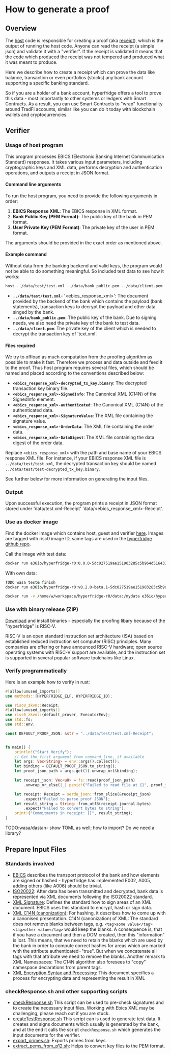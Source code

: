 # How to generate a proof

## Overview

The [host][host] code is responsible for creating a proof (aka [receipt][receipt]), which
is the output of running the host code. Anyone can read the receipt (a simple json) and
validate it with a "verifier". If the receipt is validated it means that the code which
produced the receipt was not tempered and produced what it was meant to produce.

Here we describe how to create a receipt which can prove the data like balance, transaction or
even portfolios (stocks) any bank account supporting a specific banking standard.

So if you are a holder of a bank account, hyperfridge offers a tool to prove this data - most
importantly to other systems or ledgers with Smart Contracts. As a result, you can
use Smart Contracts to "wrap" functionality around TradFi accounts, similar like you can
do it today with blockchain wallets and cryptocurrencies.


## Verifier

### Usage of host program

This program processes EBICS (Electronic Banking Internet Communication Standard) responses.
It takes various input parameters, including cryptographic keys and XML data, performs
decryption and authentication operations, and outputs a receipt in JSON format.


#### Command line arguments

To run the host program, you need to provide the following arguments in order:

1. **EBICS Response XML**: The EBICS response in XML format.
2. **Bank Public Key (PEM Format)**: The public key of the bank in PEM format.
3. **User Private Key (PEM Format)**: The private key of the user in PEM format.


The arguments should be provided in the exact order as mentioned above.

#### Example command

Without data from the banking backend and valid keys, the program would not be able to
do something meaningful. So included test data to see how it works:  

```bash
host ../data/test/test.xml ../data/bank_public.pem ../data/client.pem
```

- **`../data/test/test.xml`**- '<ebics_response_xml>': The document provided by the backend of the bank which contains the payload
(bank statements), transaction keys to decrypt the payload and other data singed by the bank.
- **`../data/bank_public.pem`**: The public key of the bank. Due to signing needs, we also need the
private key of the bank to test data.
- **`../data/client.pem`**: The private key of the client which is needed to decrypt the transaction
key of 'text.xml'.

#### Files required

We try to offload as much computation from the proofing algorithm as possible to make it fast.
Therefore we process and data outside and feed it to the proof. Thus host program requires several
files, which should be named and placed according to the conventions described below:

- **`<ebics_response_xml>-decrypted_tx_key.binary`**: The decrypted transaction key binary file.
- **`<ebics_response_xml>-SignedInfo`**: The Canonical XML (C14N) of the SignedInfo element.
- **`<ebics_response_xml>-authenticated`**: The Canonical XML (C14N) of the authenticated data.
- **`<ebics_response_xml>-SignatureValue`**: The XML file containing the signature value.
- **`<ebics_response_xml>-OrderData`**: The XML file containing the order data.
- **`<ebics_response_xml>-DataDigest`**: The XML file containing the data digest of the order data.

Replace `<ebics_response_xml>` with the path and base name of your EBICS response XML file. For instance,
if your EBICS response XML file is `../data/test/test.xml`, the decrypted transaction key should be
named `../data/test/test-decrypted_tx_key.binary`.

See further below for more information on generating the input files.

### Output

Upon successful execution, the program prints a receipt in JSON format stored under 'data/test.xml-Receipt'
'data/<ebics_response_xml>-Receipt'.

### Use as docker image

Find the docker image which contains host, guest and verifier [here][hf-dockerhub].
Images are tagged with risc0 image ID, same tags are used in the [hyperfridge github repo][hf-github].

Call the image with test data:

```bash
docker run e36io/hyperfridge-r0:0.0.0-5dc027519ae151903285c5b964d51643193131426f131c16cff31a8e7bd56c05
```

With own data:

```bash
TODO wasa test& finish
docker run e36io/hyperfridge-r0:v0.2.0-beta.1-5dc027519ae151903285c5b964d51643193131426f131c16cff31a8e7bd56c05 /data/test/test.xml-Receipt

docker run -v /home/w/workspace/hyperfridge-r0/data:/mydata e36io/hyperfridge-r0:5dc027519ae151903285c5b964d51643193131426f131c16cff31a8e7bd56c05 /data2/test/test.xml
```

### Use with binary release (ZIP)

[Download][hf-github] and install binaries - especially the proofing libary because of the "hyperfridge" is RISC-V.

RISC-V is an open standard instruction set architecture (ISA) based on established reduced instruction set computer (RISC) principles.
Many companies are offering or have announced RISC-V hardware; open source operating systems with RISC-V support are available,
and the instruction set is supported in several popular software toolchains like Linux.


### Verify programmatically

Here is an example how to verify in rust:

```rust
#[allow(unused_imports)]
use methods::{HYPERFRIDGE_ELF, HYPERFRIDGE_ID};

use risc0_zkvm::Receipt;
#[allow(unused_imports)]
use risc0_zkvm::{default_prover, ExecutorEnv};
use std::fs;
use std::env;

const DEFAULT_PROOF_JSON: &str = "../data/test/test.xml-Receipt";


fn main() {
    println!("Start Verify");
    // Get the first argument from command line, if available
    let args: Vec<String> = env::args().collect();
    let binding = DEFAULT_PROOF_JSON.to_string();
    let proof_json_path = args.get(1).unwrap_or(&binding);

    let receipt_json: Vec<u8> = fs::read(proof_json_path)
        .unwrap_or_else(|_| panic!("Failed to read file at {}", proof_json_path));

    let receipt: Receipt = serde_json::from_slice(&receipt_json)
        .expect("Failed to parse proof JSON");
    let result_string = String::from_utf8(receipt.journal.bytes)
        .expect("Failed to convert bytes to string");
    print!("Commitments in receipt: {}", result_string);
}
```

TODO:wasa/dastan- show TOML as well; how to import? Do we need a library?

## Prepare Input Files

### Standards involved

- [EBICS](http://www.ebics.org) describes the transport protocol of the bank and how elements are signed or hashed - hyperfridge has
implemented E002, A005, adding others (like A006) should be trivial. 
- [ISO20022](https://www.iso20022.org/): After data has been transmitted and decrypted,
bank data is represented via XML documents following the ISO20022 standard.
- [XML Signature](http://www.w3.org/2000/09/xmldsig#): Defines the standard how to sign areas of an XML document. EBICS uses this 
standard to encrypt, hash or sign data.
- [XML C14N (canonization)](http://www.w3.org/TR/2001/REC-xml-c14n-20010315):
For hashing, it describes how to come up with a canonised presentation. C14N (canonization) of XML:
The standard does not remove blanks between tags, e.g.
`<tag>some value</tag>   <tag>other value</tag>` would keep the blanks. A consequence is,
that if you have a document and then a DOM created, then this "information" is lost.
This means, that we need to retain the blanks which are used by the bank in order to
compute correct hashes for areas which are marked with the attribute authenticated="true".
But when we concatenate all tags with that attribute we need to remove the blanks.
Another remark to XML Namespaces: The C14N algorithm also foresees to "copy" namespace declarations from
parent tags.
- [XML Encryption Syntax and Processing](http://www.w3.org/2001/04/xmlenc#sha256):
This document specifies a process for encrypting data and representing the result in XML

### checkResponse.sh and other supporting scripts

- [checkResponse.sh](../data/checkResponse.sh) This script can be used to pre-check signatures and to create the necessary
input files. Working with Ebics XML may be challenging, please reach out if you are stuck.
- [createTestResponse.sh](../data/createTestResponse.sh) This script can is used to generate test data. It creates and
signs documents which usually is generated by the bank, and at the end it calls the script `checkResponse.sh` which
generates the input documents for the verifier.
- [export_primes.sh](../data/export_primes.sh): Exports primes from keys.
- [extract_pems_from_p12.sh](../data/extract_pems_from_p12.sh): Helps to convert key files to the PEM format.

[host]: https://dev.risczero.com/api/zkvm/developer-guide/host-code-101
[receipt]: https://dev.risczero.com/api/zkvm/developer-guide/receipts
[hf-dockerhub]: https://hub.docker.com/repository/docker/e36io/hyperfridge-r0/general
[hf-github]: https://github.com/element36-io/hyperfridge-r0
